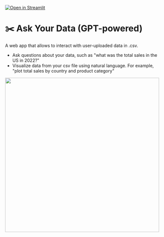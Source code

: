 [![Open in Streamlit](https://static.streamlit.io/badges/streamlit_badge_black_white.svg)](https://share.streamlit.io/streamlit/example-app-csv-wrangler/main/app.py)

# ✂️ Ask Your Data (GPT-powered)

A web app that allows to interact with user-uploaded data in .csv.

-  Ask questions about your data, such as "what was the total sales in the US in 2022?"
-  Visualize data from your csv file using natural language. For example, "plot total sales by country and product category"


<img src="https://user-images.githubusercontent.com/27242399/141204626-fe2b779a-2038-4905-b66e-23f00648f1c1.png" width="500"/>